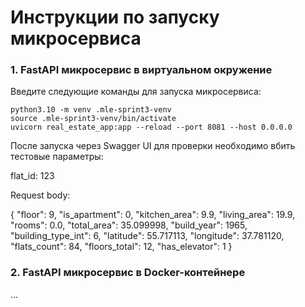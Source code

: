# Инструкции по запуску микросервиса

### 1. FastAPI микросервис в виртуальном окружение

Введите следующие команды для запуска микросервиса:
```
python3.10 -m venv .mle-sprint3-venv
source .mle-sprint3-venv/bin/activate
uvicorn real_estate_app:app --reload --port 8081 --host 0.0.0.0
```

После запуска через Swagger UI для проверки необходимо вбить тестовые параметры:

flat_id: 123

Request body:

{
"floor": 9,
"is_apartment": 0,
"kitchen_area": 9.9,
"living_area": 19.9,
"rooms": 0.0,
"total_area": 35.099998,
"build_year": 1965,
"building_type_int": 6,
"latitude": 55.717113,
"longitude": 37.781120,
"flats_count": 84,
"floors_total": 12,
"has_elevator": 1
}


### 2. FastAPI микросервис в Docker-контейнере
...
